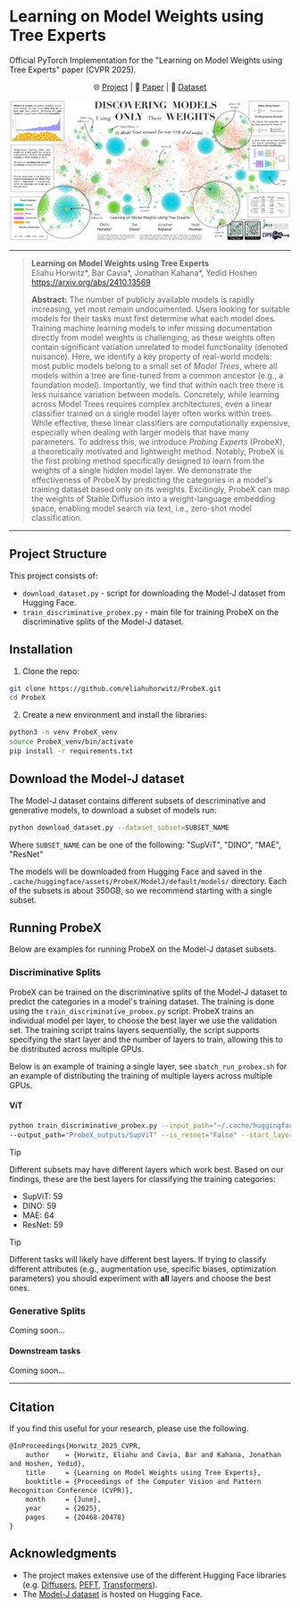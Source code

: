 # Learning on Model Weights using Tree Experts
Official PyTorch Implementation for the "Learning on Model Weights using Tree Experts" paper (CVPR 2025).  
<p align="center">
    🌐 <a href="https://horwitz.ai/probex" target="_blank">Project</a> | 📃 <a href="https://arxiv.org/abs/2410.13569" target="_blank">Paper</a> | 🤗 <a href="https://huggingface.co/ProbeX" target="_blank">Dataset</a> <br>
</p>

![](imgs/poster.png)

___

> **Learning on Model Weights using Tree Experts**<br>
> Eliahu Horwitz*, Bar Cavia*, Jonathan Kahana*, Yedid Hoshen<br>
> <a href="https://arxiv.org/abs/2410.13569" target="_blank">https://arxiv.org/abs/2410.13569 </a> <br>
>
>**Abstract:** The number of publicly available models is rapidly increasing, yet most remain undocumented. 
> Users looking for suitable models for their tasks must first determine what each model does. 
> Training machine learning models to infer missing documentation directly from model weights is challenging, 
> as these weights often contain significant variation unrelated to model functionality (denoted nuisance). 
> Here, we identify a key property of real-world models: most public models belong to a small set of *Model Trees*, 
> where all models within a tree are fine-tuned from a common ancestor (e.g., a foundation model). 
> Importantly, we find that within each tree there is less nuisance variation between models. 
> Concretely, while learning across Model Trees requires complex architectures, even a linear classifier trained 
> on a single model layer often works within trees. While effective, these linear classifiers are computationally 
> expensive, especially when dealing with larger models that have many parameters. To address this, we introduce
> *Probing Experts* (ProbeX), a theoretically motivated and lightweight method. Notably, ProbeX is the first 
> probing method specifically designed to learn from the weights of a single hidden model layer.
> We demonstrate the effectiveness of ProbeX by predicting the categories in a model's training dataset based only
> on its weights. Excitingly, ProbeX can map the weights of Stable Diffusion into a weight-language embedding
> space, enabling model search via text, i.e., zero-shot model classification.


___



## Project Structure
This project consists of:
- `download_dataset.py` - script for downloading the Model-J dataset from Hugging Face.
- `train_discriminative_probex.py` - main file for training ProbeX on the discriminative splits of the Model-J dataset.



## Installation 
1.  Clone the repo:
```bash
git clone https://github.com/eliahuhorwitz/ProbeX.git
cd ProbeX
```
2. Create a new environment and install the libraries:
```bash
python3 -m venv ProbeX_venv
source ProbeX_venv/bin/activate
pip install -r requirements.txt
```

## Download the Model-J dataset
The Model-J dataset contains different subsets of descriminative and generative models, to download a subset of models run:
```bash
python download_dataset.py --dataset_subset=SUBSET_NAME
```
Where `SUBSET_NAME` can be one of the following:
"SupViT", "DINO", "MAE", "ResNet"

The models will be downloaded from Hugging Face and saved in the `.cache/huggingface/assets/ProbeX/ModelJ/default/models/` directory. Each of the subsets is about 350GB, so we recommend starting with a single subset.


## Running ProbeX
Below are examples for running ProbeX on the Model-J dataset subsets.   

### Discriminative Splits
ProbeX can be trained on the discriminative splits of the Model-J dataset to predict the categories in a model's training dataset. The training is done using the `train_discriminative_probex.py` script.
ProbeX trains an individual model per layer, to choose the best layer we use the validation set. 
The training script trains layers sequentially, the script supports specifying the start layer and the number of layers to train, allowing this to be distributed across multiple GPUs.

Below is an example of training a single layer, see `sbatch_run_probex.sh` for an example of distributing the training of multiple layers across multiple GPUs.

#### ViT
```bash
python train_discriminative_probex.py --input_path="~/.cache/huggingface/assets/ProbeX/ModelJ/default/models/SupViT/" 
--output_path="ProbeX_outputs/SupViT" --is_resnet="False" --start_layer=59 --n_layers=1 
```

> [!TIP] 
> Different subsets may have different layers which work best. Based on our findings, these are the best layers for classifying the training categories:
> - SupViT: 59
> - DINO: 59
> - MAE: 64
> - ResNet: 59


> [!TIP] 
> Different tasks will likely have different best layers. If trying to classify different attributes (e.g., augmentation use, specific biases, optimization parameters) you should experiment with **all** layers and choose the best ones. 
 
### Generative Splits
Coming soon...
#### Downstream tasks
Coming soon...

___

## Citation
If you find this useful for your research, please use the following.

```
@InProceedings{Horwitz_2025_CVPR,
    author    = {Horwitz, Eliahu and Cavia, Bar and Kahana, Jonathan and Hoshen, Yedid},
    title     = {Learning on Model Weights using Tree Experts},
    booktitle = {Proceedings of the Computer Vision and Pattern Recognition Conference (CVPR)},
    month     = {June},
    year      = {2025},
    pages     = {20468-20478}
}
```


## Acknowledgments
- The project makes extensive use of the different Hugging Face libraries (e.g. [Diffusers](https://huggingface.co/docs/diffusers/en/index), [PEFT](https://huggingface.co/docs/peft/en/index), [Transformers](https://huggingface.co/docs/transformers/en/index)).
- The [Model-J dataset](https://huggingface.co/ProbeX) is hosted on Hugging Face.

